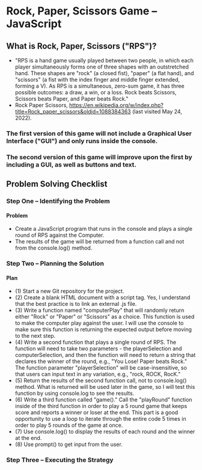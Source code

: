 # Rock, Paper, Scissors Game – JavaScript

## What is Rock, Paper, Scissors ("RPS")?
- "RPS is a hand game usually played between two people, in which each player simultaneously forms one of three shapes with an outstretched hand. These shapes are "rock" (a closed fist), "paper" (a flat hand), and "scissors" (a fist with the index finger and middle finger extended, forming a V). As RPS is a simultaneous, zero-sum game, it has three possible outcomes: a draw, a win, or a loss. Rock beats Scissors, Scissors beats Paper, and Paper beats Rock." 
- Rock Paper Scissors, https://en.wikipedia.org/w/index.php?title=Rock_paper_scissors&oldid=1088384363 (last visited May 24, 2022).

### The first version of this game will not include a Graphical User Interface ("GUI") and only runs inside the console.
### The second version of this game will improve upon the first by including a GUI, as well as buttons and text.

## Problem Solving Checklist
### Step One – Identifying the Problem
#### Problem
- Create a JavaScript program that runs in the console and plays a single round of RPS against the Computer. 
- The results of the game will be returned from a function call and not from the console.log() method.
### Step Two – Planning the Solution
#### Plan
- (1) Start a new Git repository for the project.
- (2) Create a blank HTML document with a script tag. Yes, I understand that the best practice is to link an external .js file.
- (3) Write a function named "computerPlay" that will randomly return either "Rock" or "Paper" or "Scissors" as a choice. This function is used to make the computer play against the user. I will use the console to make sure this function is returning the expected output before moving to the next step.
- (4) Write a second function that plays a single round of RPS. The function will need to take two parameters - the playerSelection and computerSelection, and then the function will need to return a string that declares the winner of the round, e.g., "You Lose! Paper beats Rock." The function parameter "playerSelection" will be case-insensitive, so that users can input text in any variation, e.g., "rock, ROCK, RocK."
- (5) Return the results of the second function call, not to console.log() method. What is returned will be used later in the game, so I will test this function by using console.log to see the results.
- (6) Write a third function called "game()." Call the "playRound" function inside of the third function in order to play a 5 round game that keeps score and reports a winner or loser at the end. This part is a good opportunity to use a loop to iterate through the entire code 5 times in order to play 5 rounds of the game at once.
- (7) Use console.log() to display the results of each round and the winner at the end.
- (8) Use prompt() to get input from the user.
### Step Three – Executing the Strategy

